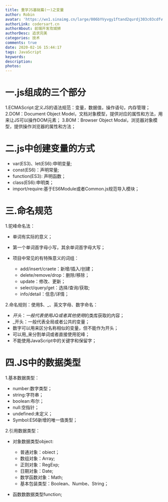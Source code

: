 ```yaml
---
title: 重学JS基础篇(一)之变量
author: Robin
avatar: 'https://wx1.sinaimg.cn/large/006bYVyvgy1ftand2qurdj303c03cdfv.jpg'
authorLink: codersart.cn
authorAbout: 前端开发攻城狮
authorDesc: 追求完美
categories: 技术
comments: true
date: 2020-02-16 15:44:17
tags: JavaScript
keywords:
description:
photos:
---
```


# 一.js组成的三个部分

1.ECMAScript:定义JS的语法规范：变量，数据值，操作语句，内存管理；
2.DOM：Document Object Model，文档对象模型，提供对应的属性和方法，用来让JS可以操作DOM元素；
3.BOM：Browser Object Modal，浏览器对象模型，提供操作浏览器的属性和方法；

# 二.js中创建变量的方式

  - var(ES3)、let(ES6):申明变量;
  - const(ES6)：声明常量;
  - function(ES3): 声明函数；
  - class(ES6):申明类；
  - import/require:基于ES6Module或者Common.js规范导入模块；

# 三.命名规范

1.驼峰命名法：

  - 单词有实际的意义；

  - 第一个单词首字母小写，其余单词首字母大写；

  - 项目中常见的有特殊意义的词组：
    - add/insert/craete：新增/插入/创建；
    - delete/remove/drop：删除/移除；
    - update：修改、更新；
    - select/query/get：选择/查询/获取;
    - info/detail：信息/详情；

2.命名规则：使用$、_、英文字母、数字命名：
  - $开头：一般代表使用JQ或者其他使用$的类库获取的内容；
  - _开头：一般代表全局或者公共的变量；
  - 数字可以用来区分名称相似的变量，但不能作为开头；
  - 可以用_来分割单词或者直接使用驼峰；
  - 不能使用JavaScript中的关键字和保留字；

# 四.JS中的数据类型

1.基本数据类型：
  - number:数字类型；
  - string:字符串；
  - boolean:布尔；
  - null:空指针；
  - undefined:未定义；
  - Symbol:ES6新增的唯一值类型；

2.引用数据类型：
  - 对象数据类型object:
    - 普通对象：obiect；
    - 数组对象：Array;
    - 正则对象：RegExp;
    - 日期对象：Date;
    - 数学函数对象：Math;
    - 基本包装类型：Boolean、Numbe、String；

  - 函数数数据类型function;    






